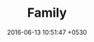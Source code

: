 ---
layout: post
title:  "Family"
date:   2016-06-13 10:51:47 +0530
img: image-1.png
category: "Homepage"
---